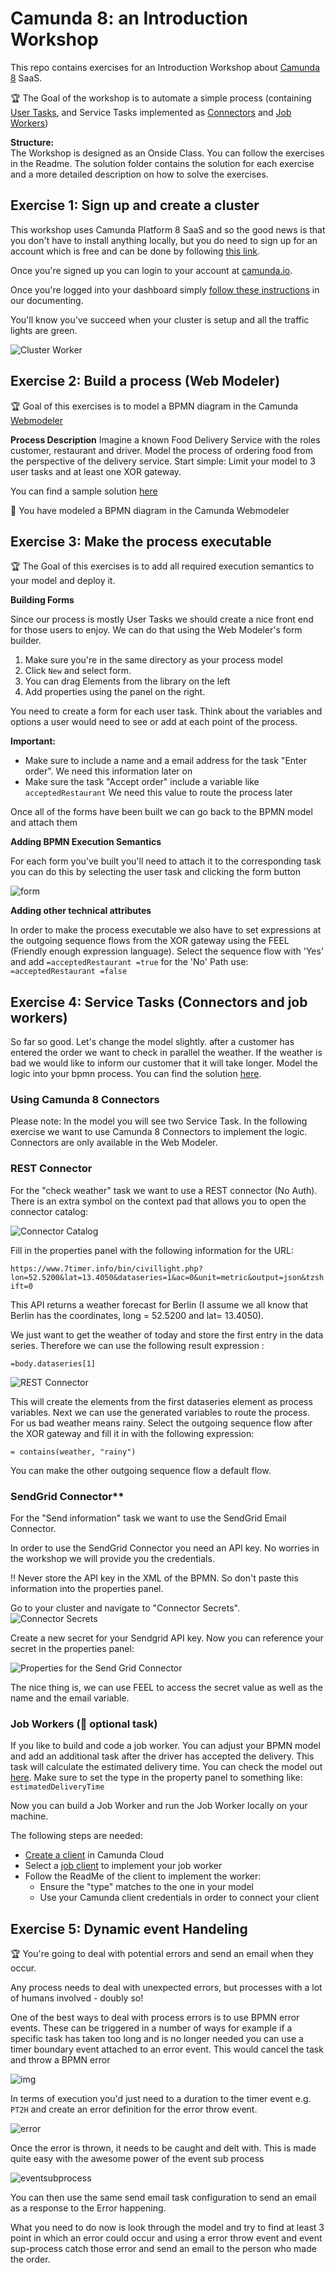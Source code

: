 # Camunda 8: an Introduction Workshop

This repo contains exercises for an Introduction Workshop about [Camunda 8](https://camunda.com) SaaS. 

:trophy: The Goal of the workshop is to automate a simple process (containing [User Tasks](https://docs.camunda.io/docs/components/modeler/bpmn/user-tasks/), and Service Tasks implemented as [Connectors](https://docs.camunda.io/docs/components/modeler/web-modeler/connectors/) and [Job Workers](https://docs.camunda.io/docs/components/concepts/job-workers/))

**Structure:**  
The Workshop is designed as an Onside Class. You can follow the exercises in the Readme. 
The solution folder contains the solution for each exercise and a more detailed description on how to solve the exercises. 

## Exercise 1: Sign up and create a cluster

This workshop uses Camunda Platform 8 SaaS and so the good news is that you don't have to install anything locally, but you do need to sign up for an account which is free and can be done by following [this link](https://accounts.cloud.camunda.io/signup). 

Once you're signed up you can login to your account at [camunda.io](https://weblogin.cloud.camunda.io). 

Once you're logged into your dashboard simply [follow these instructions](https://docs.camunda.io/docs/components/console/manage-clusters/create-cluster/) in our documenting. 


You'll know you've succeed when your cluster is setup and all the traffic lights are green. 

![Cluster Worker](img/clustersetup.png)

## Exercise 2: Build a process (Web Modeler)
:trophy: Goal of this exercises is to model a BPMN diagram in the Camunda [Webmodeler](https://docs.camunda.io/docs/components/modeler/web-modeler/new-web-modeler/)

**Process Description**
Imagine a known Food Delivery Service with the roles customer, restaurant and driver. Model the process of ordering food from the perspective of the delivery service. Start simple: Limit your model to 3 user tasks and at least one XOR gateway. 

You can find a sample solution [here](Solution/Exercise02/02.bpmn)

:tada: You have modeled a BPMN diagram in the Camunda Webmodeler

## Exercise 3: Make the process executable

:trophy: The Goal of this exercises is to add all required execution semantics to your model and deploy it. 

**Building Forms** 

Since our process is mostly User Tasks we should create a nice front end for those users to enjoy. We can do that using the Web Modeler's form builder. 

1. Make sure you're in the same directory as your process model
1. Click `New` and select form.
1. You can drag Elements from the library on the left
1. Add properties using the panel on the right.

You need to create a form for each user task. 
Think about the variables and options a user would need to see or add at each point of the process. 

**Important:** 

* Make sure to include a name and a email address for the task "Enter order". We need this information later on
* Make sure the task "Accept order" include a variable like ```acceptedRestaurant``` We need this value to route the process later 

Once all of the forms have been built we can go back to the BPMN model and attach them

**Adding BPMN Execution Semantics**

For each form you've built you'll need to attach it to the corresponding task you can do this by selecting the user task and clicking the form button

![form](img/connectform.png)

**Adding other technical attributes**

In order to make the process executable we also have to set expressions at the outgoing sequence flows from the XOR gateway using the FEEL (Friendly enough expression language). Select the sequence flow with 'Yes' and add ```=acceptedRestaurant =true``` for the 'No' Path use: ```=acceptedRestaurant =false```




## Exercise 4: Service Tasks (Connectors and job workers)
So far so good. Let's change the model slightly. after a customer has entered the order we want to check in parallel the weather. If the weather is bad we would like to inform our customer that it will take longer. Model the logic into your bpmn process. You can find the solution [here](Solution/Exercise04/04.bpmn). 

### Using Camunda 8 Connectors
Please note: In the model you will see two Service Task. In the following exercise we want to use Camunda 8 Connectors to implement the logic. Connectors are only available in the Web Modeler.

### REST Connector

For the "check weather" task we want to use a REST connector (No Auth). There is an extra symbol on the context pad that allows you to open the connector catalog:

![Connector Catalog](img/connector-catalog.png)

Fill in the properties panel with the following information for the URL: 

```https://www.7timer.info/bin/civillight.php?lon=52.5200&lat=13.4050&dataseries=1&ac=0&unit=metric&output=json&tzshift=0 ```

This API returns a weather forecast for Berlin (I assume we all know that Berlin has the coordinates, long = 52.5200 and lat= 13.4050). 

We just want to get the weather of today and store the first entry in the data series. Therefore we can use the following result expression :

```
=body.dataseries[1]
```

![REST Connector](img/RESTConnector.png)

This will create the elements from the first dataseries element as process variables. Next we can use the generated variables to route the process. For us bad weather means rainy. Select the outgoing sequence flow after the XOR gateway and fill it in with the following expression: 

```= contains(weather, "rainy")```

You can make the other outgoing sequence flow a default flow. 

### SendGrid Connector**

For the "Send information" task we want to use the SendGrid Email Connector. 

In order to use the SendGrid Connector you need an API key. No worries in the workshop we will provide you the credentials. 

:bangbang: Never store the API key in the XML of the BPMN. So don't paste this information into the properties panel. 

Go to your cluster and navigate to "Connector Secrets". 
![Connector Secrets](img/connector-secrets.png)

Create a new secret for your Sendgrid API key. Now you can reference your secret in the properties panel: 

![Properties for the Send Grid Connector](img/sendGridConnector.png)

The nice thing is, we can use FEEL to access the secret value as well as the name and the email variable. 

### Job Workers (:star2: optional task)

If you like to build and code a job worker. You can adjust your BPMN model and add an additional task after the driver has accepted the delivery. This task will calculate the estimated delivery time. You can check the model out [here](Solution/04/04-with-job-worker.bpmn). Make sure to set the type in the property panel to something like: ```estimatedDeliveryTime```

Now you can build a Job Worker and run the Job Worker locally on your machine. 

The following steps are needed: 

* [Create a client](https://docs.camunda.io/docs/components/console/manage-clusters/manage-api-clients/#create-a-client) in Camunda Cloud
* Select a [job client](https://docs.camunda.io/docs/apis-clients/overview/) to implement your job worker
* Follow the ReadMe of the client to implement the worker:
    * Ensure the "type" matches to the one in your model
    * Use your Camunda client credentials in order to connect your client








## Exercise 5: Dynamic event Handeling
🏆 You're going to deal with potential errors and send an email when they occur.

Any process needs to deal with unexpected errors, but processes with a lot of humans involved - doubly so! 

One of the best ways to deal with process errors is to 
use BPMN error events. These can be triggered in a number of ways for example if a specific task has taken too long and is no longer needed you can use a timer boundary event attached to an error event. This would cancel the task and throw a BPMN error

![img](img/1errorThrow.png)

In terms of execution you'd just need to a duration to the timer event e.g. `PT2H` and create an error definition for the error throw event. 

![error](img/errorThrow.png)

Once the error is thrown, it needs to be caught and delt with. 
This is made quite easy with the awesome power of the event sub process 

![eventsubprocess](img/eventSubProcess.png)

You can then use the same send email task configuration to send an email as a response to the Error happening. 

What you need to do now is look through the model and try to find at least 3 point in which an error could occur and using a error throw event and event sup-process catch those error and send an email to the person who made the order. 
